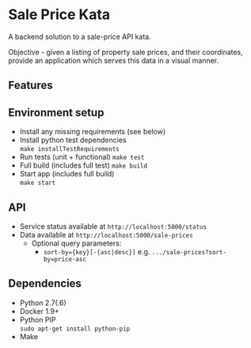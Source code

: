 # Sale Price Kata

A backend solution to a sale-price API kata.

Objective - given a listing of property sale prices, and their coordinates,
provide an application which serves this data in a visual manner.

## Features

## Environment setup
- Install any missing requirements (see below)
- Install python test dependencies    
`make installTestRequirements`
- Run tests (unit + functional)
`make test`
- Full build (includes full test)
`make build`
- Start app (includes full build)  
`make start`

## API
- Service status available at `http://localhost:5000/status`
- Data available at `http://localhost:5000/sale-prices`
    - Optional query parameters:
        - `sort-by={key}[-{asc|desc}]` e.g. `.../sale-prices?sort-by=price-asc`
    

## Dependencies
- Python 2.7(.6)
- Docker 1.9+ 
- Python PIP   
`sudo apt-get install python-pip`
- Make
